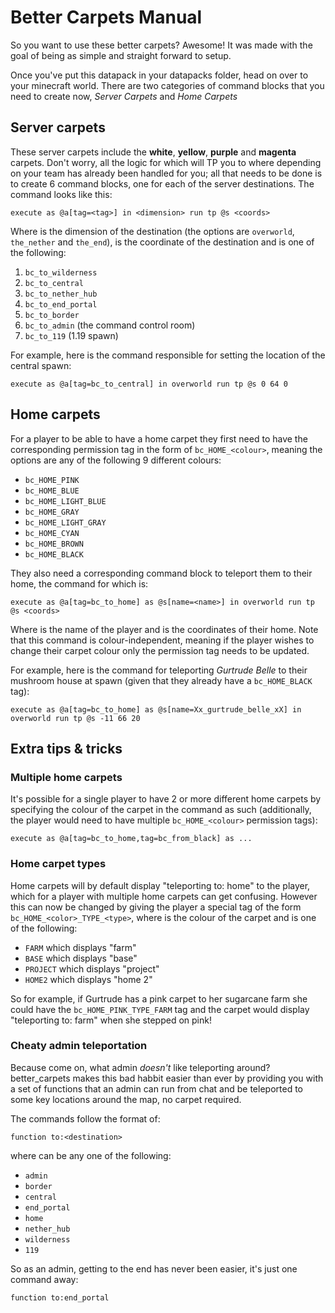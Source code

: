 # Better Carpets Manual

So you want to use these better carpets? Awesome! It was made with the goal of being as simple and straight forward to setup.

Once you've put this datapack in your datapacks folder, head on over to your minecraft world. There are two categories of command blocks that you need to create now, _Server Carpets_ and _Home Carpets_

## Server carpets

These server carpets include the **white**, **yellow**, **purple** and **magenta** carpets. Don't worry, all the logic for which will TP you to where depending on your team has already been handled for you; all that needs to be done is to create 6 command blocks, one for each of the server destinations. The command looks like this:

```mcfunction
execute as @a[tag=<tag>] in <dimension> run tp @s <coords>
```

Where **<dimension>** is the dimension of the destination (the options are `overworld`, `the_nether` and `the_end`), **<coords>** is the coordinate of the destination and **<tag>** is one of the following:
1. `bc_to_wilderness`
2. `bc_to_central`
3. `bc_to_nether_hub`
4. `bc_to_end_portal`
5. `bc_to_border`
6. `bc_to_admin` (the command control room)
7. `bc_to_119` (1.19 spawn)

For example, here is the command responsible for setting the location of the central spawn:

```mcfunction
execute as @a[tag=bc_to_central] in overworld run tp @s 0 64 0
```

## Home carpets

For a player to be able to have a home carpet they first need to have the corresponding permission tag in the form of `bc_HOME_<colour>`, meaning the options are any of the following 9 different colours:
- `bc_HOME_PINK`
- `bc_HOME_BLUE`
- `bc_HOME_LIGHT_BLUE`
- `bc_HOME_GRAY`
- `bc_HOME_LIGHT_GRAY`
- `bc_HOME_CYAN`
- `bc_HOME_BROWN`
- `bc_HOME_BLACK`

They also need a corresponding command block to teleport them to their home, the command for which is:

```mcfunction
execute as @a[tag=bc_to_home] as @s[name=<name>] in overworld run tp @s <coords>
```

Where **<name>** is the name of the player and **<coords>** is the coordinates of their home. Note that this command is colour-independent, meaning if the player wishes to change their carpet colour only the permission tag needs to be updated.

For example, here is the command for teleporting _Gurtrude Belle_ to their mushroom house at spawn (given that they already have a `bc_HOME_BLACK` tag):

```mcfunction
execute as @a[tag=bc_to_home] as @s[name=Xx_gurtrude_belle_xX] in overworld run tp @s -11 66 20
```

## Extra tips & tricks

### Multiple home carpets

It's possible for a single player to have 2 or more different home carpets by specifying the colour of the carpet in the command as such (additionally, the player would need to have multiple `bc_HOME_<colour>` permission tags):

```mcfunction
execute as @a[tag=bc_to_home,tag=bc_from_black] as ...
```

### Home carpet types

Home carpets will by default display "teleporting to: home" to the player, which for a player with multiple home carpets can get confusing. However this can now be changed by giving the player a special tag of the form `bc_HOME_<color>_TYPE_<type>`, where **<color>** is the colour of the carpet and **<type>** is one of the following:

- `FARM` which displays "farm"
- `BASE` which displays "base"
- `PROJECT` which displays "project"
- `HOME2` which displays "home 2"

So for example, if Gurtrude has a pink carpet to her sugarcane farm she could have the `bc_HOME_PINK_TYPE_FARM` tag and the carpet would display "teleporting to: farm" when she stepped on pink!

### Cheaty admin teleportation

Because come on, what admin _doesn't_ like teleporting around? better_carpets makes this bad habbit easier than ever by providing you with a set of functions that an admin can run from chat and be teleported to some key locations around the map, no carpet required.

The commands follow the format of:

```mcfunction
function to:<destination>
```

where **<destination>** can be any one of the following:

- `admin`
- `border`
- `central`
- `end_portal`
- `home`
- `nether_hub`
- `wilderness`
- `119`

So as an admin, getting to the end has never been easier, it's just one command away:

```mcfunction
function to:end_portal
```
